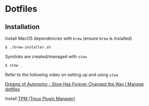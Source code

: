 # Dotfiles

## Installation

Install MacOS dependencies with `brew` (ensure `brew` is installed)

```bash
$ ./brew-installer.sh
```

Symlinks are created/managed with `stow`

```bash
$ stow .
```

Refer to the following video on setting up and using `stow`

[Dreams of Autonomy - Stow Has Forever Changed the Way I Manage dotfiles](https://www.youtube.com/watch?v=y6XCebnB9gs)

Install [TPM (Tmux Plugin Manager)](https://github.com/tmux-plugins/tpm?tab=readme-ov-file#installation)
